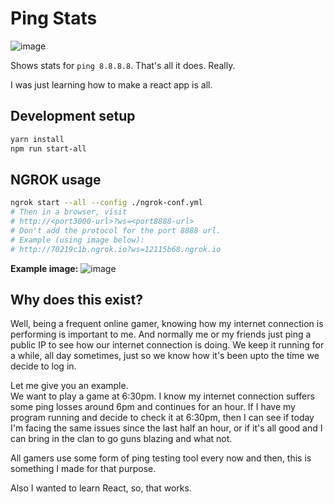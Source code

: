 # Ping Stats

![image](https://i.snag.gy/MiZK2r.jpg)

Shows stats for `ping 8.8.8.8`.
That's all it does.
Really.

I was just learning how to make a react app is all.


## Development setup
```bash
yarn install
npm run start-all
```

## NGROK usage
```bash
ngrok start --all --config ./ngrok-conf.yml
# Then in a browser, visit
# http://<port3000-url>?ws=<port8888-url>
# Don't add the protocol for the port 8888 url.
# Example (using image below):
# http://70219c1b.ngrok.io?ws=12115b68.ngrok.io
```

**Example image:**
![image](https://i.snag.gy/Jws5I3.jpg)

## Why does this exist?
Well, being a frequent online gamer, knowing how my internet connection is performing is important to me. And normally me or my friends just ping a public IP to see how our internet connection is doing. We keep it running for a while, all day sometimes, just so we know how it's been upto the time we decide to log in. 

Let me give you an example.  
We want to play a game at 6:30pm. I know my internet connection suffers some ping losses around 6pm and continues for an hour. If I have my program running and decide to check it at 6:30pm, then I can see if today I'm facing the same issues since the last half an hour, or if it's all good and I can bring in the clan to go guns blazing and what not.

All gamers use some form of ping testing tool every now and then, this is something I made for that purpose.

Also I wanted to learn React, so, that works.
